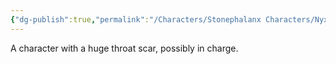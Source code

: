 ```yaml
---
{"dg-publish":true,"permalink":"/Characters/Stonephalanx Characters/Nyx Veldrin/"}
---
```


A character with a huge throat scar, possibly in charge.